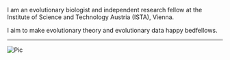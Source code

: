 I am an evolutionary biologist and independent research fellow at the Institute of Science and Technology Austria (ISTA), Vienna.

I aim to make evolutionary theory and evolutionary data happy bedfellows.   

-----

![Pic](/assets/Figuresfrompapers.png)

